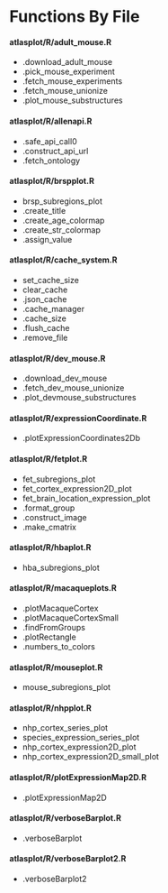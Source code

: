 # Functions By File
#### atlasplot/R/adult_mouse.R
* .download_adult_mouse 
* .pick_mouse_experiment 
* .fetch_mouse_experiments 
* .fetch_mouse_unionize 
* .plot_mouse_substructures 

#### atlasplot/R/allenapi.R
* .safe_api_call0 
* .construct_api_url 
* .fetch_ontology 

#### atlasplot/R/brspplot.R
* brsp_subregions_plot 
* .create_title 
* .create_age_colormap 
* .create_str_colormap 
* .assign_value 

#### atlasplot/R/cache_system.R
* set_cache_size 
* clear_cache 
* .json_cache 
* .cache_manager 
* .cache_size 
* .flush_cache 
* .remove_file 

#### atlasplot/R/dev_mouse.R
* .download_dev_mouse 
* .fetch_dev_mouse_unionize 
* .plot_devmouse_substructures 

#### atlasplot/R/expressionCoordinate.R
* .plotExpressionCoordinates2Db 

#### atlasplot/R/fetplot.R
* fet_subregions_plot 
* fet_cortex_expression2D_plot 
* fet_brain_location_expression_plot 
* .format_group 
* .construct_image 
* .make_cmatrix 

#### atlasplot/R/hbaplot.R
* hba_subregions_plot 

#### atlasplot/R/macaqueplots.R
* .plotMacaqueCortex 
* .plotMacaqueCortexSmall 
* .findFromGroups 
* .plotRectangle 
* .numbers_to_colors 

#### atlasplot/R/mouseplot.R
* mouse_subregions_plot 

#### atlasplot/R/nhpplot.R
* nhp_cortex_series_plot 
* species_expression_series_plot 
* nhp_cortex_expression2D_plot 
* nhp_cortex_expression2D_small_plot 

#### atlasplot/R/plotExpressionMap2D.R
* .plotExpressionMap2D 

#### atlasplot/R/verboseBarplot.R
* .verboseBarplot 

#### atlasplot/R/verboseBarplot2.R
* .verboseBarplot2 

